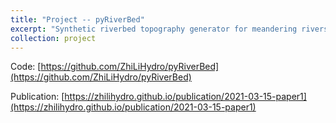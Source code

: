 ```yaml
---
title: "Project -- pyRiverBed"
excerpt: "Synthetic riverbed topography generator for meandering rivers. <br/><img src='/images/straight_migration0.gif'>"
collection: project
---
```


Code: [https://github.com/ZhiLiHydro/pyRiverBed](https://github.com/ZhiLiHydro/pyRiverBed) 

Publication: [https://zhilihydro.github.io/publication/2021-03-15-paper1](https://zhilihydro.github.io/publication/2021-03-15-paper1)
